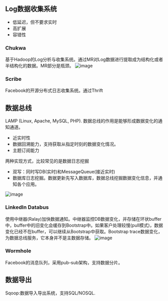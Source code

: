 <!--
title: 大数据日知录 - 数据通道
date: 2017-01-05 18:09:00
tags:
- Big Data
-->
## Log数据收集系统
- 低延迟，但不要求实时
- 高扩展
- 容错性
<!-- more -->
 
### Chukwa
基于Hadoop的Log分析与收集系统。通过MR对Log数据进行提取成为结构化或者半结构化的数据。MR部分是瓶颈。
![image](https://chukwa.apache.org/docs/r0.5.0/images/chukwa_architecture.png)
### Scribe
Facebook的开源分布式日志收集系统。通过Thrift

## 数据总线
LAMP (Linux, Apache, MySQL, PHP).
数据总线的作用是能够形成数据变化的通知通道。
- 近实时性
- 数据回溯能力，支持获取从指定时刻的数据变化情况。
- 主题订阅能力

两种实现方式，比较常见的是数据日志挖掘
- 双写：同时写DB(实时)和MessageQueue(接近实时)
- 数据库日志挖掘。数据更新先写入数据库，数据总线挖掘数据变化信息，并通知各个应用。

![image](http://images.cnitblog.com/blog/312753/201303/05181646-d47c2acb5fe84a5985f5bd79caad4d95.png)
### LinkedIn Databus
使用中继器(Ralay)加快数据通知。中继器监控DB数据变化，并存储在环状buffer中，buffer中的旧变化会缓存到Bootstrap中。如果客户处理较慢(pull模式)，数据变化已经不在buffer，可以继续从Bootstrap中获取。Bootstrap trace数据变化，为数据总线服务，它本身并不是主数据存储。
![image](http://cdn.infoqstatic.com/statics_s2_20170104-0355/resource/news/2013/03/linkedin-databus/zh/resources/databus-as-a-service.png)

### Wormhole
Facebook的消息队列，采用pub-sub架构，支持数据分片。

## 数据导出
Sqoop:数据导入导出系统，支持SQL/NOSQL.
